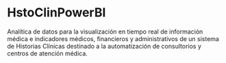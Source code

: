# HstoClinPowerBI
Analítica de datos para la visualización en tiempo real de información médica e indicadores médicos, financieros y administrativos de un sistema de Historias Clínicas destinado a la automatización de consultorios y centros de atención médica. 
